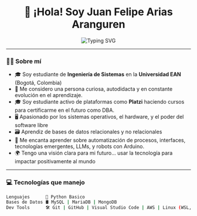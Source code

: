 <h1 align="center">👋 ¡Hola! Soy Juan Felipe Arias Aranguren</h1>

<p align="center">
  <img src="https://readme-typing-svg.demolab.com?font=Fira+Code&duration=3000&pause=1000&center=true&vCenter=true&width=435&lines=Estudiante+de+Ingenier%C3%ADa+de+Sistemas" alt="Typing SVG" />
</p>

---

### 👨‍🎓 Sobre mí

- 🎓 Soy estudiante de **Ingeniería de Sistemas** en la **Universidad EAN** (Bogotá, Colombia)
- 🧠 Me considero una persona curiosa, autodidacta y en constante evolución en el aprendizaje.
- 🎓 Soy estudiante activo de plataformas como **Platzi** haciendo cursos para certificarme en el futuro como DBA.
- 🖥️ Apasionado por los sistemas operativos, el hardware, y el poder del software libre
- 🗃️ Aprendiz de bases de datos relacionales y no relacionales
- 🤖 Me encanta aprender sobre automatización de procesos, interfaces, tecnologías emergentes, LLMs, y robots con Arduino.
- 🌍 Tengo una visión clara para mi futuro... usar la tecnología para impactar positivamente al mundo

---

### 💻 Tecnologías que manejo

```bash
Lenguajes      🔹 Python Basico
Bases de Datos 🛢️ MySQL | MariaDB | MongoDB
Dev Tools      🛠️ Git | GitHub | Visual Studio Code | AWS | Linux (WSL, Ubuntu, Kali-Linux)
